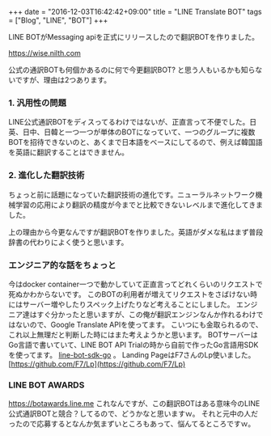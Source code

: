 +++
date = "2016-12-03T16:42:42+09:00"
title = "LINE Translate BOT"
tags = ["Blog", "LINE", "BOT"]
+++

LINE BOTがMessaging apiを正式にリリースしたので翻訳BOTを作りました。

<a href="https://wise.nilth.com" target="_blank">https://wise.nilth.com</a>

公式の通訳BOTも何個かあるのに何で今更翻訳BOT? と思う人もいるかも知らないですが、理由は2つあります。

### 1. 汎用性の問題
LINE公式通訳BOTをディスってるわけではないが、正直言って不便でした。日英、日中、日韓と一つ一つが単体のBOTになっていて、一つのグループに複数BOTを招待できないのと、あくまで日本語をベースにしてるので、例えば韓国語を英語に翻訳することはできません。

### 2. 進化した翻訳技術
ちょっと前に話題になっていた翻訳技術の進化です。ニューラルネットワーク機械学習の応用により翻訳の精度が今までと比較できないレベルまで進化してきました。

上の理由から今更なんですが翻訳BOTを作りました。英語がダメな私はまず普段辞書の代わりによく使うと思います。

### エンジニア的な話をちょっと
今はdocker container一つで動かしていて正直言ってどれくらいのリクエストで死ぬかわからないです。
このBOTの利用者が増えてリクエストをさばけない時にはサーバー増やしたりスペック上げたりなど考えることにしました。
エンジニア達はすぐ分かったと思いますが、この俺が翻訳エンジンなんか作れるわけではないので、Google Translate APIを使ってます。
こいつにも金取られるので、これ以上無理だと判断した時にはまた考えようかと思います。
BOTサーバーはGo言語で書いていて、LINE BOT API Trialの時から自前で作ったGo言語用SDKを使ってます。
[line-bot-sdk-go](https://github.com/dongri/line-bot-sdk-go) 。
Landing PageはF7さんのLp使いました。 [https://github.com/F7/Lp](https://github.com/F7/Lp)

### LINE BOT AWARDS
https://botawards.line.me これなんですが、この翻訳BOTはある意味今のLINE公式通訳BOTと競合？してるので、どうかなと思いますｗ。
それと元中の人だったので応募するとなんか気まずいところもあって、悩んてるところですｗ。

